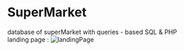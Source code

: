 # SuperMarket
database of superMarket with queries - based SQL &amp; PHP
<br />
landing page :
![landingPage](../main/landingPage.png)

